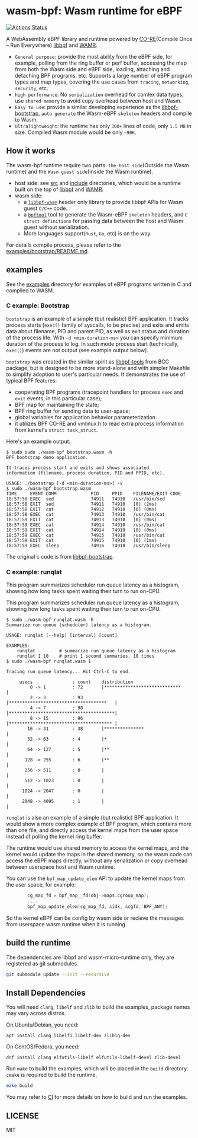 # wasm-bpf: Wasm runtime for eBPF

[![Actions Status](https://github.com/eunomia-bpf/wasm-bpf/workflows/c-cpp/badge.svg)](https://github.com/eunomia-bpf/wasm-bpf/actions)

A WebAssembly eBPF library and runtime powered by [CO-RE](https://facebookmicrosites.github.io/bpf/blog/2020/02/19/bpf-portability-and-co-re.html)(Compile Once – Run Everywhere) [libbpf](https://github.com/libbpf/libbpf) and [WAMR](https://github.com/bytecodealliance/wasm-micro-runtime).

- `General purpose`: provide the most ability from the eBPF side, for example, polling from the ring buffer or perf buffer, accessing the map from both the Wasm side and eBPF side, loading, attaching and detaching BPF programs, etc. Supports a large number of eBPF program types and map types, covering the use cases from `tracing`, `networking`, `security`, etc.
- `high performance`: No `serialization` overhead for comlex data types, use `shared memory` to avoid copy overhead between host and Wasm.
- `Easy to use`: provide a similar developing experience as the [libbpf-bootstrap](https://github.com/libbpf/libbpf-bootstrap), `auto generate` the Wasm-eBPF `skeleton` headers and compile to Wasm.
- `Ultralightweight`: the runtime has only `300+` lines of code, only `1.5 MB` in size. Compiled Wasm module would be only `~90K`.

## How it works

The wasm-bpf runtime require two parts: `the host side`(Outside the Wasm runtime) and the `Wasm guest side`(Inside the Wasm runtime).

- host side: see [src](src) and [include](include) directories, which would be a runtime built on the top of [libbpf](https://github.com/libbpf/libbpf) and [WAMR](https://github.com/bytecodealliance/wasm-micro-runtime).
- wasm side:
  - a [`libbpf-wasm`](wasm-include/libbpf-wasm.h) header only library to provide libbpf APIs for Wasm guest `C/C++` code.
  - a [`bpftool`](https://github.com/eunomia-bpf/bpftool/tree/wasm-bpftool) tool to generate the Wasm-eBPF `skeleton` headers, and `C struct definitions` for passing data between the host and Wasm guest without serialization.
  - More languages support(`Rust`, `Go`, etc) is on the way.

For details compile process, please refer to the [examples/bootstrap/README.md](examples/bootstrap/README.md).

## examples

See the [examples](examples) directory for examples of eBPF programs written in C and compiled to WASM.

### C example: Bootstrap

`bootstrap` is an example of a simple (but realistic) BPF application. It
tracks process starts (`exec()` family of syscalls, to be precise) and exits
and emits data about filename, PID and parent PID, as well as exit status and
duration of the process life. With `-d <min-duration-ms>` you can specify
minimum duration of the process to log. In such mode process start
(technically, `exec()`) events are not output (see example output below).

`bootstrap` was created in the similar spirit as
[libbpf-tools](https://github.com/iovisor/bcc/tree/master/libbpf-tools) from
BCC package, but is designed to be more stand-alone and with simpler Makefile
to simplify adoption to user's particular needs. It demonstrates the use of
typical BPF features:

- cooperating BPF programs (tracepoint handlers for process `exec` and `exit`
    events, in this particular case);
- BPF map for maintaining the state;
- BPF ring buffer for sending data to user-space;
- global variables for application behavior parameterization.
- it utilizes BPF CO-RE and vmlinux.h to read extra process information from
    kernel's `struct task_struct`.

Here's an example output:

```console
$ sudo sudo ./wasm-bpf bootstrap.wasm -h
BPF bootstrap demo application.

It traces process start and exits and shows associated 
information (filename, process duration, PID and PPID, etc).

USAGE: ./bootstrap [-d <min-duration-ms>] -v
$ sudo ./wasm-bpf bootstrap.wasm
TIME     EVENT COMM             PID     PPID    FILENAME/EXIT CODE
18:57:58 EXEC  sed              74911   74910   /usr/bin/sed
18:57:58 EXIT  sed              74911   74910   [0] (2ms)
18:57:58 EXIT  cat              74912   74910   [0] (0ms)
18:57:58 EXEC  cat              74913   74910   /usr/bin/cat
18:57:59 EXIT  cat              74913   74910   [0] (0ms)
18:57:59 EXEC  cat              74914   74910   /usr/bin/cat
18:57:59 EXIT  cat              74914   74910   [0] (0ms)
18:57:59 EXEC  cat              74915   74910   /usr/bin/cat
18:57:59 EXIT  cat              74915   74910   [0] (1ms)
18:57:59 EXEC  sleep            74916   74910   /usr/bin/sleep
```

The original c code is from [libbpf-bootstrap](https://github.com/libbpf/libbpf-bootstrap).

### C example: runqlat

This program summarizes scheduler run queue latency as a histogram, showing
how long tasks spent waiting their turn to run on-CPU.

This program summarizes scheduler run queue latency as a histogram, showing
how long tasks spent waiting their turn to run on-CPU.

```console
$ sudo ./wasm-bpf runqlat.wasm -h
Summarize run queue (scheduler) latency as a histogram.

USAGE: runqlat [--help] [interval] [count]

EXAMPLES:
    runqlat         # summarize run queue latency as a histogram
    runqlat 1 10    # print 1 second summaries, 10 times
$ sudo ./wasm-bpf runqlat.wasm 1

Tracing run queue latency... Hit Ctrl-C to end.

     usecs               : count    distribution
         0 -> 1          : 72       |*****************************           |
         2 -> 3          : 93       |*************************************   |
         4 -> 7          : 98       |****************************************|
         8 -> 15         : 96       |*************************************** |
        16 -> 31         : 38       |***************                         |
        32 -> 63         : 4        |*                                       |
        64 -> 127        : 5        |**                                      |
       128 -> 255        : 6        |**                                      |
       256 -> 511        : 0        |                                        |
       512 -> 1023       : 0        |                                        |
      1024 -> 2047       : 0        |                                        |
      2048 -> 4095       : 1        |                                        |
```

`runqlat` is alse an example of a simple (but realistic) BPF application. It
would show a more complex example of BPF program, which contains more than
one file, and directly access the kernel maps from the user space instead of
polling the kernel ring buffer.

The runtime would use shared memory to access the kernel maps, and the kernel
would update the maps in the shared memory, so the wasm code can access the
eBPF maps directly, without any serialization or copy overhead between userspace
host and Wasm runtime.

You can use the `bpf_map_update_elem` API to update the kernel maps from the user
space, for example:

```c
        cg_map_fd = bpf_map__fd(obj->maps.cgroup_map);
        ....
        bpf_map_update_elem(cg_map_fd, &idx, &cgfd, BPF_ANY);
```

So the kernel eBPF can be config by wasm side or recieve the messages from
userspace wasm runtime when it is running.

## build the runtime

The dependencies are libbpf and wasm-micro-runtime only, they are
registered as git submodules.

```sh
git submodule update --init --recursive
```

## Install Dependencies

You will need `clang`, `libelf` and `zlib` to build the examples,
package names may vary across distros.

On Ubuntu/Debian, you need:

```shell
apt install clang libelf1 libelf-dev zlib1g-dev
```

On CentOS/Fedora, you need:

```shell
dnf install clang elfutils-libelf elfutils-libelf-devel zlib-devel
```

Run `make` to build the examples, which will be placed in the `build`
 directory. `cmake` is required to build the runtime.

```sh
make build
```

You may refer to [CI](.github/workflows/c-cpp.yml) for more details on how
to build and run the examples.

## LICENSE

MIT
